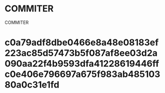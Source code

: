 # COMMITER
COMMITER






# c0a79adf8dbe0466e8a48e08183ef223ac85d57473b5f087af8ee03d2a090aa22f4b9593dfa41228619446ffc0e406e796697a675f983ab48510380a0c31e1fd
